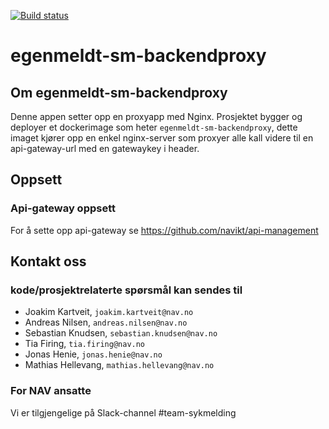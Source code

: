 [![Build status](https://github.com/navikt/egenmeldt-sm-backendproxy/workflows/Deploy%20to%20dev%20and%20prod/badge.svg)](https://github.com/navikt/egenmeldt-sm-backendproxy/workflows/Deploy%20to%20dev%20and%20prod/badge.svg)

# egenmeldt-sm-backendproxy

## Om egenmeldt-sm-backendproxy
Denne appen setter opp en proxyapp med Nginx. Prosjektet bygger og deployer et dockerimage som heter `egenmeldt-sm-backendproxy`, dette
imaget kjører opp en enkel nginx-server som proxyer alle kall videre til en api-gateway-url med en gatewaykey i header.


## Oppsett
### Api-gateway oppsett
For å sette opp api-gateway se https://github.com/navikt/api-management

## Kontakt oss
### kode/prosjektrelaterte spørsmål kan sendes til 
* Joakim Kartveit, `joakim.kartveit@nav.no`
* Andreas Nilsen, `andreas.nilsen@nav.no`
* Sebastian Knudsen, `sebastian.knudsen@nav.no`
* Tia Firing, `tia.firing@nav.no`
* Jonas Henie, `jonas.henie@nav.no`
* Mathias Hellevang, `mathias.hellevang@nav.no`

### For NAV ansatte
Vi er tilgjengelige på Slack-channel #team-sykmelding